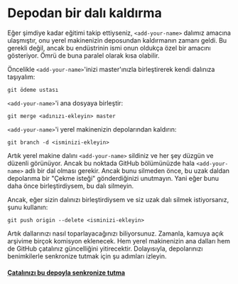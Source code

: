 # Depodan bir dalı kaldırma

Eğer şimdiye kadar eğitimi takip ettiyseniz, `<add-your-name>` dalımız amacına ulaşmıştır, onu yerel makinenizin deposundan kaldırmanın zamanı geldi. Bu gerekli değil, ancak bu endüstrinin ismi onun oldukça özel bir amacını gösteriyor. Ömrü de buna paralel olarak kısa olabilir.

Öncelikle `<add-your-name>`'inizi master'ınızla birleştirerek kendi dalınıza taşıyalım:

```
git ödeme ustası
```

`<add-your-name>`'i ana dosyaya birleştir:

```
git merge <adınızı-ekleyin> master
```

`<add-your-name>`'i yerel makinenizin depolarından kaldırın:

```
git branch -d <isminizi-ekleyin>
```

Artık yerel makine dalını `<add-your-name>` sildiniz ve her şey düzgün ve düzenli görünüyor.
Ancak bu noktada GitHub bölümünüzde hala `<add-your-name>` adlı bir dal olması gerekir. Ancak bunu silmeden önce, bu uzak daldan depolarıma bir "Çekme isteği" gönderdiğinizi unutmayın. Yani eğer bunu daha önce birleştirdiysem, bu dalı silmeyin.

Ancak, eğer sizin dalınızı birleştirdiysem ve siz uzak dalı silmek istiyorsanız, şunu kullanın:

```
git push origin --delete <isminizi-ekleyin>
```

Artık dallarınızı nasıl toparlayacağınızı biliyorsunuz.
Zamanla, kamuya açık arşivime birçok komisyon eklenecek. Hem yerel makinenizin ana dalları hem de GitHub çatalınız güncelliğini yitirecektir. Dolayısıyla, depolarınızı benimkilerle senkronize tutmak için şu adımları izleyin.

#### [Çatalınızı bu depoyla senkronize tutma](keeping-your-fork-synced-with-this-repository.md)
